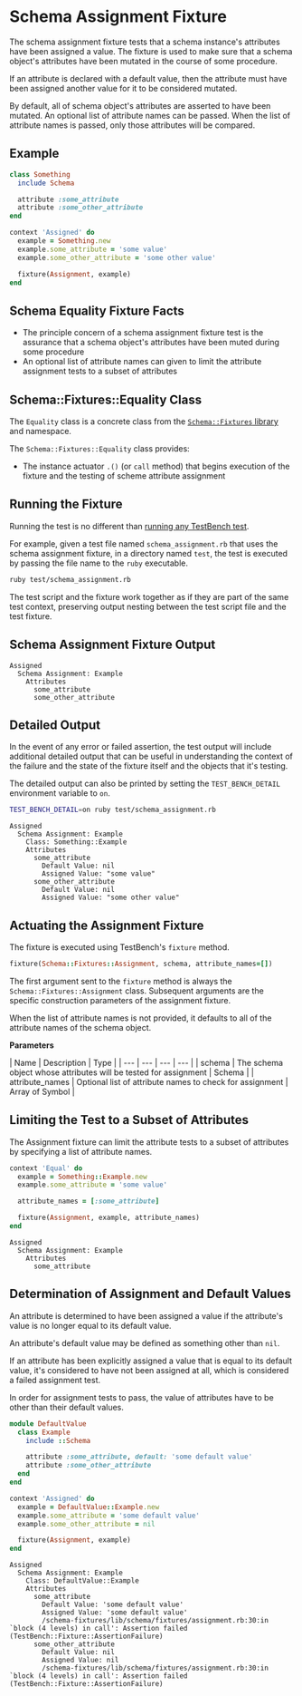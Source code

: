 # Schema Assignment Fixture

The schema assignment fixture tests that a schema instance's attributes have been assigned a value. The fixture is used to make sure that a schema object's attributes have been mutated in the course of some procedure.

If an attribute is declared with a default value, then the attribute must have been assigned another value for it to be considered mutated.

By default, all of schema object's attributes are asserted to have been mutated. An optional list of attribute names can be passed. When the list of attribute names is passed, only those attributes will be compared.

## Example

``` ruby
class Something
  include Schema

  attribute :some_attribute
  attribute :some_other_attribute
end

context 'Assigned' do
  example = Something.new
  example.some_attribute = 'some value'
  example.some_other_attribute = 'some other value'

  fixture(Assignment, example)
end
```

## Schema Equality Fixture Facts

- The principle concern of a schema assignment fixture test is the assurance that a schema object's attributes have been muted during some procedure
- An optional list of attribute names can given to limit the attribute assignment tests to a subset of attributes

## Schema::Fixtures::Equality Class

The `Equality` class is a concrete class from the [`Schema::Fixtures` library](/user-guide/libraries.md#schema-fixtures) and namespace.

The `Schema::Fixtures::Equality` class provides:

- The instance actuator `.()` (or `call` method) that begins execution of the fixture and the testing of scheme attribute assignment

## Running the Fixture

Running the test is no different than [running any TestBench test](http://test-bench.software/user-guide/running-tests.html).

For example, given a test file named `schema_assignment.rb` that uses the schema assignment fixture, in a directory named `test`, the test is executed by passing the file name to the `ruby` executable.

``` bash
ruby test/schema_assignment.rb
```

The test script and the fixture work together as if they are part of the same test context, preserving output nesting between the test script file and the test fixture.

## Schema Assignment Fixture Output

``` text
Assigned
  Schema Assignment: Example
    Attributes
      some_attribute
      some_other_attribute
```

## Detailed Output

In the event of any error or failed assertion, the test output will include additional detailed output that can be useful in understanding the context of the failure and the state of the fixture itself and the objects that it's testing.

The detailed output can also be printed by setting the `TEST_BENCH_DETAIL` environment variable to `on`.

``` bash
TEST_BENCH_DETAIL=on ruby test/schema_assignment.rb
```

``` text
Assigned
  Schema Assignment: Example
    Class: Something::Example
    Attributes
      some_attribute
        Default Value: nil
        Assigned Value: "some value"
      some_other_attribute
        Default Value: nil
        Assigned Value: "some other value"
```

## Actuating the Assignment Fixture

The fixture is executed using TestBench's `fixture` method.

``` ruby
fixture(Schema::Fixtures::Assignment, schema, attribute_names=[])
```

The first argument sent to the `fixture` method is always the `Schema::Fixtures::Assignment` class. Subsequent arguments are the specific construction parameters of the assignment fixture.

When the list of attribute names is not provided, it defaults to all of the attribute names of the schema object.

**Parameters**

| Name | Description | Type |
| --- | --- | --- | --- |
| schema | The schema object whose attributes will be tested for assignment | Schema |
| attribute_names | Optional list of attribute names to check for assignment | Array of Symbol |

## Limiting the Test to a Subset of Attributes

The Assignment fixture can limit the attribute tests to a subset of attributes by specifying a list of attribute names.

``` ruby
context 'Equal' do
  example = Something::Example.new
  example.some_attribute = 'some value'

  attribute_names = [:some_attribute]

  fixture(Assignment, example, attribute_names)
end
```

``` text
Assigned
  Schema Assignment: Example
    Attributes
      some_attribute
```

## Determination of Assignment and Default Values

An attribute is determined to have been assigned a value if the attribute's value is no longer equal to its default value.

An attribute's default value may be defined as something other than `nil`.

If an attribute has been explicitly assigned a value that is equal to its default value, it's considered to have not been assigned at all, which is considered a failed assignment test.

In order for assignment tests to pass, the value of attributes have to be other than their default values.

``` ruby
module DefaultValue
  class Example
    include ::Schema

    attribute :some_attribute, default: 'some default value'
    attribute :some_other_attribute
  end
end

context 'Assigned' do
  example = DefaultValue::Example.new
  example.some_attribute = 'some default value'
  example.some_other_attribute = nil

  fixture(Assignment, example)
end
```

``` text
Assigned
  Schema Assignment: Example
    Class: DefaultValue::Example
    Attributes
      some_attribute
        Default Value: 'some default value'
        Assigned Value: 'some default value'
        /schema-fixtures/lib/schema/fixtures/assignment.rb:30:in `block (4 levels) in call': Assertion failed (TestBench::Fixture::AssertionFailure)
      some_other_attribute
        Default Value: nil
        Assigned Value: nil
        /schema-fixtures/lib/schema/fixtures/assignment.rb:30:in `block (4 levels) in call': Assertion failed (TestBench::Fixture::AssertionFailure)
```
